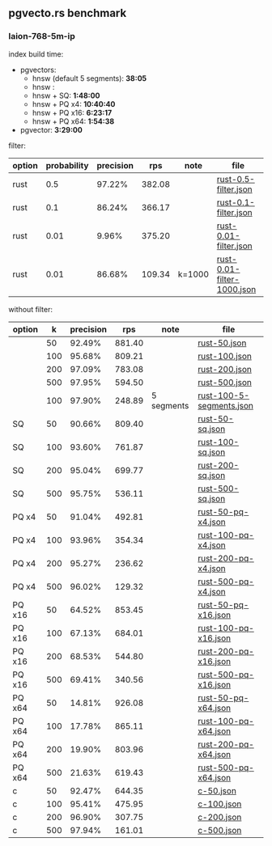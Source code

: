 ## pgvecto.rs benchmark

### laion-768-5m-ip

index build time:
- pgvectors:
  - hnsw (default 5 segments): **38:05**
  - hnsw : 
  - hnsw + SQ: **1:48:00**
  - hnsw + PQ x4: **10:40:40**
  - hnsw + PQ x16: **6:23:17**
  - hnsw + PQ x64: **1:54:38**
- pgvector: **3:29:00**

filter:

| option | probability | precision | rps    | note   | file                                                     |
| ------ | ----------- | --------- | ------ | ------ | -------------------------------------------------------- |
| rust   | 0.5         | 97.22%    | 382.08 |        | [rust-0.5-filter.json](rust-0.5-filter.json)             |
| rust   | 0.1         | 86.24%    | 366.17 |        | [rust-0.1-filter.json](rust-0.1-filter.json)             |
| rust   | 0.01        | 9.96%     | 375.20 |        | [rust-0.01-filter.json](rust-0.01-filter.json)           |
| rust   | 0.01        | 86.68%    | 109.34 | k=1000 | [rust-0.01-filter-1000.json](rust-0.01-filter-1000.json) |

without filter:

| option | k   | precision | rps    | note       | file                                                 |
| ------ | --- | --------- | ------ | ---------- | ---------------------------------------------------- |
|        | 50  | 92.49%    | 881.40 |            | [rust-50.json](rust-50.json)                         |
|        | 100 | 95.68%    | 809.21 |            | [rust-100.json](rust-100.json)                       |
|        | 200 | 97.09%    | 783.08 |            | [rust-200.json](rust-200.json)                       |
|        | 500 | 97.95%    | 594.50 |            | [rust-500.json](rust-500.json)                       |
|        | 100 | 97.90%    | 248.89 | 5 segments | [rust-100-5-segments.json](rust-100-5-segments.json) |
| SQ     | 50  | 90.66%    | 809.40 |            | [rust-50-sq.json](rust-50-sq.json)                   |
| SQ     | 100 | 93.60%    | 761.87 |            | [rust-100-sq.json](rust-100-sq.json)                 |
| SQ     | 200 | 95.04%    | 699.77 |            | [rust-200-sq.json](rust-200-sq.json)                 |
| SQ     | 500 | 95.75%    | 536.11 |            | [rust-500-sq.json](rust-500-sq.json)                 |
| PQ x4  | 50  | 91.04%    | 492.81 |            | [rust-50-pq-x4.json](rust-50-pq-x4.json)             |
| PQ x4  | 100 | 93.96%    | 354.34 |            | [rust-100-pq-x4.json](rust-100-pq-x4.json)           |
| PQ x4  | 200 | 95.27%    | 236.62 |            | [rust-200-pq-x4.json](rust-200-pq-x4.json)           |
| PQ x4  | 500 | 96.02%    | 129.32 |            | [rust-500-pq-x4.json](rust-500-pq-x4.json)           |
| PQ x16 | 50  | 64.52%    | 853.45 |            | [rust-50-pq-x16.json](rust-50-pq-x16.json)           |
| PQ x16 | 100 | 67.13%    | 684.01 |            | [rust-100-pq-x16.json](rust-100-pq-x16.json)         |
| PQ x16 | 200 | 68.53%    | 544.80 |            | [rust-200-pq-x16.json](rust-200-pq-x16.json)         |
| PQ x16 | 500 | 69.41%    | 340.56 |            | [rust-500-pq-x16.json](rust-500-pq-x16.json)         |
| PQ x64 | 50  | 14.81%    | 926.08 |            | [rust-50-pq-x64.json](rust-50-pq-x64.json)           |
| PQ x64 | 100 | 17.78%    | 865.11 |            | [rust-100-pq-x64.json](rust-100-pq-x64.json)         |
| PQ x64 | 200 | 19.90%    | 803.96 |            | [rust-200-pq-x64.json](rust-200-pq-x64.json)         |
| PQ x64 | 500 | 21.63%    | 619.43 |            | [rust-500-pq-x64.json](rust-500-pq-x64.json)         |
| c      | 50  | 92.47%    | 644.35 |            | [c-50.json](c-50.json)                               |
| c      | 100 | 95.41%    | 475.95 |            | [c-100.json](c-100.json)                             |
| c      | 200 | 96.90%    | 307.75 |            | [c-200.json](c-200.json)                             |
| c      | 500 | 97.94%    | 161.01 |            | [c-500.json](c-500.json)                             |
